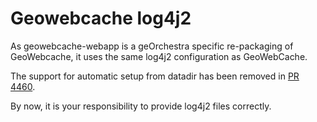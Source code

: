 # Geowebcache log4j2

As geowebcache-webapp is a geOrchestra specific re-packaging of GeoWebcache, it uses the same log4j2 configuration as GeoWebCache.

The support for automatic setup from datadir has been removed in [PR 4460](https://github.com/georchestra/georchestra/pull/4460/files#diff-4b954ad8d6fac093e916523353bae1e0bad9ae52d527b4fb00196510cfc2bb35L23-L27).

By now, it is your responsibility to provide log4j2 files correctly.